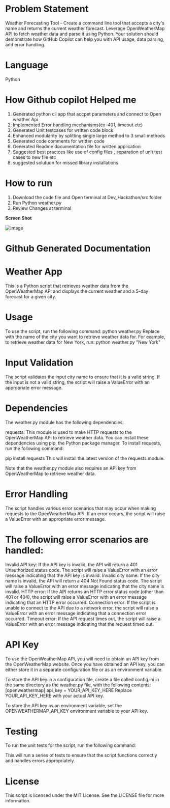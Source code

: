 # Problem Statement
Weather Forecasting Tool - Create a command line tool that accepts a city's name and returns the current weather forecast. Leverage OpenWeatherMap API to fetch weather data and parse it using Python. Your solution should demonstrate how GitHub Copilot can help you with API usage, data parsing, and error handling.

# Language
Python

# How Github copilot Helped me
 1. Generated python cli app that accpet parameters and connect to Open weather Api
 2. Implemented Error handling mechanisms(ex :401, timeout etc)
 3. Generated Unit testcases for written code block
 4. Enhanced modularity by splitting single large method to 3 small methods
 5. Generated code comments for written code
 6. Generated Readme documentation file for written application
 7. Suggested best practces like use of config files , separation of unit test cases to new file etc
 8. suggested solutuon for missed library installations


 # How to run

 1. Download the code file and Open terminal at Dev_Hackathon/src folder
 2. Run Python weather.py <cityname as parameter>
 3. Review Changes at terminal

**Screen Shot**

![image](https://github.com/Fastest-Coder-First/Dev_Hackathon/assets/36884631/46555ad7-2893-405c-a652-fcd9d341c993)

# Github Generated Documentation
# Weather App
This is a Python script that retrieves weather data from the OpenWeatherMap API and displays the current weather and a 5-day forecast for a given city.

# Usage
To use the script, run the following command: 
python weather.py <city>
Replace <city> with the name of the city you want to retrieve weather data for.
For example, to retrieve weather data for New York, run:
python weather.py "New York"

# Input Validation
The script validates the input city name to ensure that it is a valid string. If the input is not a valid string, the script will raise a ValueError with an appropriate error message.

# Dependencies
The weather.py module has the following dependencies:

requests: This module is used to make HTTP requests to the OpenWeatherMap API to retrieve weather data.
You can install these dependencies using pip, the Python package manager. To install requests, run the following command:

pip install requests
This will install the latest version of the requests module.

Note that the weather.py module also requires an API key from OpenWeatherMap to retrieve weather data.

# Error Handling
The script handles various error scenarios that may occur when making requests to the OpenWeatherMap API. If an error occurs, the script will raise a ValueError with an appropriate error message.

# The following error scenarios are handled:

Invalid API key: If the API key is invalid, the API will return a 401 Unauthorized status code. The script will raise a ValueError with an error message indicating that the API key is invalid.
Invalid city name: If the city name is invalid, the API will return a 404 Not Found status code. The script will raise a ValueError with an error message indicating that the city name is invalid.
HTTP error: If the API returns an HTTP error status code (other than 401 or 404), the script will raise a ValueError with an error message indicating that an HTTP error occurred.
Connection error: If the script is unable to connect to the API due to a network error, the script will raise a ValueError with an error message indicating that a connection error occurred.
Timeout error: If the API request times out, the script will raise a ValueError with an error message indicating that the request timed out.

# API Key
To use the OpenWeatherMap API, you will need to obtain an API key from the OpenWeatherMap website. Once you have obtained an API key, you can either store it in a separate configuration file or as an environment variable.

To store the API key in a configuration file, create a file called config.ini in the same directory as the weather.py file, with the following contents:
[openweathermap]
api_key = YOUR_API_KEY_HERE
Replace YOUR_API_KEY_HERE with your actual API key.

To store the API key as an environment variable, set the OPENWEATHERMAP_API_KEY environment variable to your API key.

# Testing
To run the unit tests for the script, run the following command:

This will run a series of tests to ensure that the script functions correctly and handles errors appropriately.

# License
This script is licensed under the MIT License. See the LICENSE file for more information.
